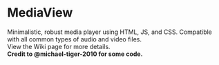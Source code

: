 # MediaView
Minimalistic, robust media player using HTML, JS, and CSS. Compatible with all common types of audio and video files.
<br>View the Wiki page for more details.<br>
**Credit to @michael-tiger-2010 for some code.**
